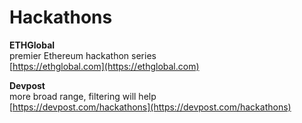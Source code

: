 # Hackathons

**ETHGlobal**\
premier Ethereum hackathon series\
[https://ethglobal.com](https://ethglobal.com)



**Devpost**\
more broad range, filtering will help\
[https://devpost.com/hackathons](https://devpost.com/hackathons)

